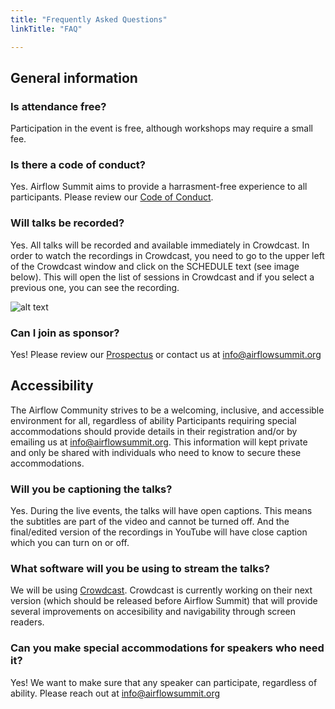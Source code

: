 ```yaml
---
title: "Frequently Asked Questions"
linkTitle: "FAQ"

---
```


## General information

### Is attendance free?
Participation in the event is free, although workshops may require a small fee.

### Is there a code of conduct?
Yes. Airflow Summit aims to provide a harrasment-free experience to all participants. Please review our [Code of Conduct](/coc).

### Will talks be recorded?
Yes. All talks will be recorded and available immediately in Crowdcast. In order to watch the recordings in Crowdcast, you need to go to the upper left of the Crowdcast window and click on the SCHEDULE text (see image below). This will open the list of sessions in Crowdcast and if you select a previous one, you can see the recording.

![alt text](/images/misc/crowdcast-screenshot.png "How to access past sessions in Crowdcast")


### Can I join as sponsor?
Yes! Please review our [Prospectus](/docs/AirflowSummit2022-Prospectus.pdf) or contact us at info@airflowsummit.org

## Accessibility
The Airflow Community strives to be a welcoming, inclusive, and accessible environment for all, regardless of ability Participants requiring special accommodations should provide details in their registration and/or by emailing us at <a href="mailto:info@airflowsummit.org">info@airflowsummit.org</a>. This information will kept private and only be shared with individuals who need to know to secure these accommodations.

### Will you be captioning the talks?
Yes. During the live events, the talks will have open captions. This means the subtitles are part of the video and cannot be turned off. And the final/edited version of the recordings in YouTube will have close caption which you can turn on or off.

### What software will you be using to stream the talks?
We will be using <a href="https://www.crowdcast.io/">Crowdcast</a>. Crowdcast is currently working on their next version (which should be released before Airflow Summit) that will provide several improvements on accesibility and navigability through screen readers.

### Can you make special accommodations for speakers who need it?
Yes! We want to make sure that any speaker can participate, regardless of ability. Please reach out at info@airflowsummit.org 
